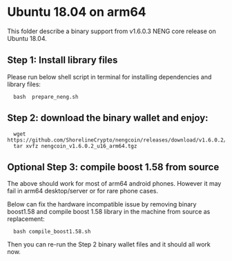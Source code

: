 # Ubuntu 18.04 on arm64

This folder describe a binary support from v1.6.0.3 NENG core release on Ubuntu 18.04.

## Step 1: Install library files
Please run below shell script in terminal for installing dependencies and library files:
```
  bash  prepare_neng.sh
```

## Step 2: download the binary wallet and enjoy:
```
  wget  https://github.com/ShorelineCrypto/nengcoin/releases/download/v1.6.0.2/nengcoin_v1.6.0.2_u16_arm64.tgz
  tar xvfz nengcoin_v1.6.0.2_u16_arm64.tgz
```

## Optional Step 3: compile boost 1.58 from source

The above should work for most of arm64 android phones. However it may fail in arm64 desktop/server or for rare phone cases.

Below can fix the hardware incompatible issue by removing binary boost1.58 and compile boost 1.58 library in the machine from source 
as replacement:
 
```
  bash compile_boost1.58.sh
```

Then you can re-run the Step 2 binary wallet files and it should all work now. 

